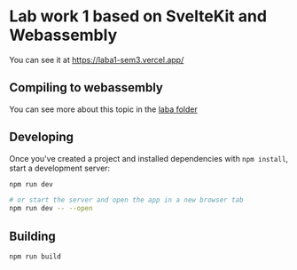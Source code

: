 # Lab work 1 based on SvelteKit and Webassembly

You can see it at https://laba1-sem3.vercel.app/

## Compiling to webassembly

You can see more about this topic in the [laba folder](https://github.com/PotatoHD404/laba1-sem3/tree/main/laba)

## Developing

Once you've created a project and installed dependencies with `npm install`, start a development server:

```bash
npm run dev

# or start the server and open the app in a new browser tab
npm run dev -- --open
```

## Building

```bash
npm run build
```
